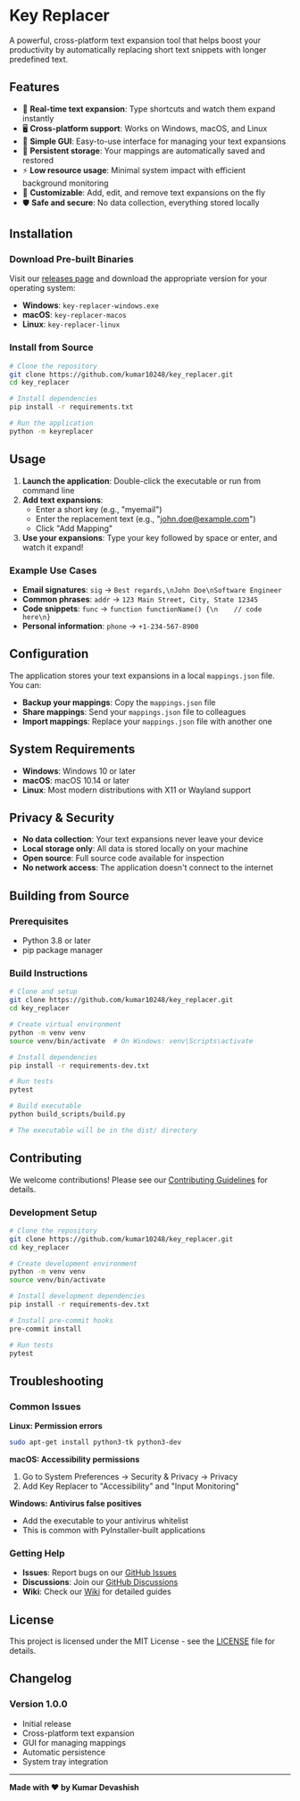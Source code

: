 # Key Replacer

A powerful, cross-platform text expansion tool that helps boost your productivity by automatically replacing short text snippets with longer predefined text.

## Features

- 🚀 **Real-time text expansion**: Type shortcuts and watch them expand instantly
- 🖥️ **Cross-platform support**: Works on Windows, macOS, and Linux
- 🎯 **Simple GUI**: Easy-to-use interface for managing your text expansions
- 💾 **Persistent storage**: Your mappings are automatically saved and restored
- ⚡ **Low resource usage**: Minimal system impact with efficient background monitoring
- 🔧 **Customizable**: Add, edit, and remove text expansions on the fly
- 🛡️ **Safe and secure**: No data collection, everything stored locally

## Installation

### Download Pre-built Binaries

Visit our [releases page](https://github.com/kumar10248/key_replacer/releases) and download the appropriate version for your operating system:

- **Windows**: `key-replacer-windows.exe`
- **macOS**: `key-replacer-macos`
- **Linux**: `key-replacer-linux`

### Install from Source

```bash
# Clone the repository
git clone https://github.com/kumar10248/key_replacer.git
cd key_replacer

# Install dependencies
pip install -r requirements.txt

# Run the application
python -m keyreplacer
```

## Usage

1. **Launch the application**: Double-click the executable or run from command line
2. **Add text expansions**: 
   - Enter a short key (e.g., "myemail")
   - Enter the replacement text (e.g., "john.doe@example.com")
   - Click "Add Mapping"
3. **Use your expansions**: Type your key followed by space or enter, and watch it expand!

### Example Use Cases

- **Email signatures**: `sig` → `Best regards,\nJohn Doe\nSoftware Engineer`
- **Common phrases**: `addr` → `123 Main Street, City, State 12345`
- **Code snippets**: `func` → `function functionName() {\n    // code here\n}`
- **Personal information**: `phone` → `+1-234-567-8900`

## Configuration

The application stores your text expansions in a local `mappings.json` file. You can:

- **Backup your mappings**: Copy the `mappings.json` file
- **Share mappings**: Send your `mappings.json` file to colleagues
- **Import mappings**: Replace your `mappings.json` file with another one

## System Requirements

- **Windows**: Windows 10 or later
- **macOS**: macOS 10.14 or later
- **Linux**: Most modern distributions with X11 or Wayland support

## Privacy & Security

- **No data collection**: Your text expansions never leave your device
- **Local storage only**: All data is stored locally on your machine
- **Open source**: Full source code available for inspection
- **No network access**: The application doesn't connect to the internet

## Building from Source

### Prerequisites

- Python 3.8 or later
- pip package manager

### Build Instructions

```bash
# Clone and setup
git clone https://github.com/kumar10248/key_replacer.git
cd key_replacer

# Create virtual environment
python -m venv venv
source venv/bin/activate  # On Windows: venv\Scripts\activate

# Install dependencies
pip install -r requirements-dev.txt

# Run tests
pytest

# Build executable
python build_scripts/build.py

# The executable will be in the dist/ directory
```

## Contributing

We welcome contributions! Please see our [Contributing Guidelines](CONTRIBUTING.md) for details.

### Development Setup

```bash
# Clone the repository
git clone https://github.com/kumar10248/key_replacer.git
cd key_replacer

# Create development environment
python -m venv venv
source venv/bin/activate

# Install development dependencies
pip install -r requirements-dev.txt

# Install pre-commit hooks
pre-commit install

# Run tests
pytest
```

## Troubleshooting

### Common Issues

**Linux: Permission errors**
```bash
sudo apt-get install python3-tk python3-dev
```

**macOS: Accessibility permissions**
1. Go to System Preferences → Security & Privacy → Privacy
2. Add Key Replacer to "Accessibility" and "Input Monitoring"

**Windows: Antivirus false positives**
- Add the executable to your antivirus whitelist
- This is common with PyInstaller-built applications

### Getting Help

- **Issues**: Report bugs on our [GitHub Issues](https://github.com/kumar10248/key_replacer/issues)
- **Discussions**: Join our [GitHub Discussions](https://github.com/kumar10248/key_replacer/discussions)
- **Wiki**: Check our [Wiki](https://github.com/kumar10248/key_replacer/wiki) for detailed guides

## License

This project is licensed under the MIT License - see the [LICENSE](LICENSE) file for details.

## Changelog

### Version 1.0.0
- Initial release
- Cross-platform text expansion
- GUI for managing mappings
- Automatic persistence
- System tray integration

---

**Made with ❤️ by Kumar Devashish**
